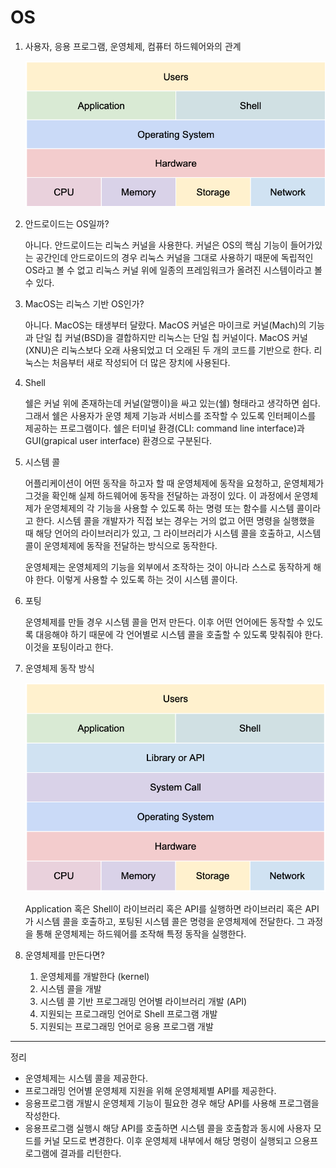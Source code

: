 # OS

1. 사용자, 응용 프로그램, 운영체제, 컴퓨터 하드웨어와의 관계

   ![os](./image/os.png)

2. 안드로이드는 OS일까?

   아니다. 안드로이드는 리눅스 커널을 사용한다. 커널은 OS의 핵심 기능이 들어가있는 공간인데 안드로이드의 경우 리눅스 커널을 그대로 사용하기 때문에 독립적인 OS라고 볼 수 없고 리눅스 커널 위에 일종의 프레임워크가 올려진 시스템이라고 볼 수 있다.

3. MacOS는 리눅스 기반 OS인가?

   아니다. MacOS는 태생부터 달랐다. MacOS 커널은 마이크로 커널(Mach)의 기능과 단일 칩 커널(BSD)을 결합하지만 리눅스는 단일 칩 커널이다. MacOS 커널(XNU)은 리눅스보다 오래 사용되었고 더 오래된 두 개의 코드를 기반으로 한다. 리눅스는 처음부터 새로 작성되어 더 많은 장치에 사용된다.

4. Shell

   쉘은 커널 위에 존재하는데 커널(알맹이)을 싸고 있는(쉘) 형태라고 생각하면 쉽다. 그래서 쉘은 사용자가 운영 체제 기능과 서비스를 조작할 수 있도록 인터페이스를 제공하는 프로그램이다. 쉘은 터미널 환경(CLI: command line interface)과 GUI(grapical user interface) 환경으로 구분된다.

5. 시스템 콜

   어플리케이션이 어떤 동작을 하고자 할 때 운영체제에 동작을 요청하고, 운영체제가 그것을 확인해 실제 하드웨어에 동작을 전달하는 과정이 있다. 이 과정에서 운영체제가 운영체제의 각 기능을 사용할 수 있도록 하는 명령 또는 함수를 시스템 콜이라고 한다. 시스템 콜을 개발자가 직접 보는 경우는 거의 없고 어떤 명령을 실행했을 때 해당 언어의 라이브러리가 있고, 그 라이브러리가 시스템 콜을 호출하고, 시스템 콜이 운영체제에 동작을 전달하는 방식으로 동작한다.

   운영체제는 운영체제의 기능을 외부에서 조작하는 것이 아니라 스스로 동작하게 해야 한다. 이렇게 사용할 수 있도록 하는 것이 시스템 콜이다.

6. 포팅

   운영체제를 만들 경우 시스템 콜을 먼저 만든다. 이후 어떤 언어에든 동작할 수 있도록 대응해야 하기 때문에 각 언어별로 시스템 콜을 호출할 수 있도록 맞춰줘야 한다. 이것을 포팅이라고 한다.

7. 운영체제 동작 방식

   ![운영체제 동작 방식](./image/operationMethod.png)

   Application 혹은 Shell이 라이브러리 혹은 API를 실행하면 라이브러리 혹은 API가 시스템 콜을 호출하고, 포팅된 시스템 콜은 명령을 운영체제에 전달한다. 그 과정을 통해 운영체제는 하드웨어를 조작해 특정 동작을 실행한다.

8. 운영체제를 만든다면?

   1. 운영체제를 개발한다 (kernel)
   2. 시스템 콜을 개발
   3. 시스템 콜 기반 프로그래밍 언어별 라이브러리 개발 (API)
   4. 지원되는 프로그래밍 언어로 Shell 프로그램 개발
   5. 지원되는 프로그래밍 언어로 응용 프로그램 개발

---

정리

* 운영체제는 시스템 콜을 제공한다.
* 프로그래밍 언어별 운영체제 지원을 위해 운영체제별 API를 제공한다.
* 응용프로그램 개발시 운영체제 기능이 필요한 경우 해당 API를 사용해 프로그램을 작성한다.
* 응용프로그램 실행시 해당 API를 호출하면 시스템 콜을 호출함과 동시에 사용자 모드를 커널 모드로 변경한다. 이후 운영체제 내부에서 해당 명령이 실행되고 으용프로그램에 결과를 리턴한다.